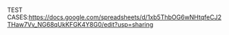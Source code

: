 TEST CASES:https://docs.google.com/spreadsheets/d/1xb5ThbOG6wNHtqfeCJ2THaw7Vv_NG68qUkKFGK4Y8G0/edit?usp=sharing
